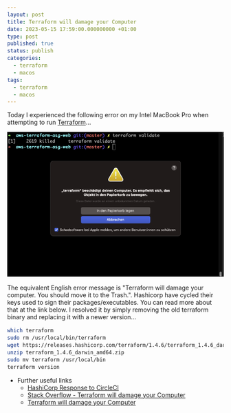 ```yaml
---
layout: post
title: Terraform will damage your Computer
date: 2023-05-15 17:59:00.000000000 +01:00
type: post
published: true
status: publish
categories:
  - terraform
  - macos
tags:
  - terraform
  - macos
---
```

Today I experienced the following error on my Intel MacBook Pro when attempting to run [Terraform](https://www.terraform.io/)...

![MacOS Terraform will damage your computer ](assets/2023/05/macos-terraform-damage-computer.png)

The equivalent English error message is "Terraform will damage your computer. You should move it to the Trash.". Hashicorp have cycled their keys used to sign their packages/executables. You can read more about that at the link below. I resolved it by simply removing the old terraform binary and replacing it with a newer version...

```bash
which terraform
sudo rm /usr/local/bin/terraform
wget https://releases.hashicorp.com/terraform/1.4.6/terraform_1.4.6_darwin_amd64.zip
unzip terraform_1.4.6_darwin_amd64.zip
sudo mv terraform /usr/local/bin
terraform version
```

* Further useful links
  * [HashiCorp Response to CircleCI](https://support.hashicorp.com/hc/en-us/articles/13177506317203)
  * [Stack Overflow - Terraform will damage your Computer](https://stackoverflow.com/questions/76129509/terraform-will-damage-your-computer-on-macos-intel)
  * [Terraform will damage your Computer](https://www.storagetutorials.com/solved-terraform-will-damage-your-computer/)